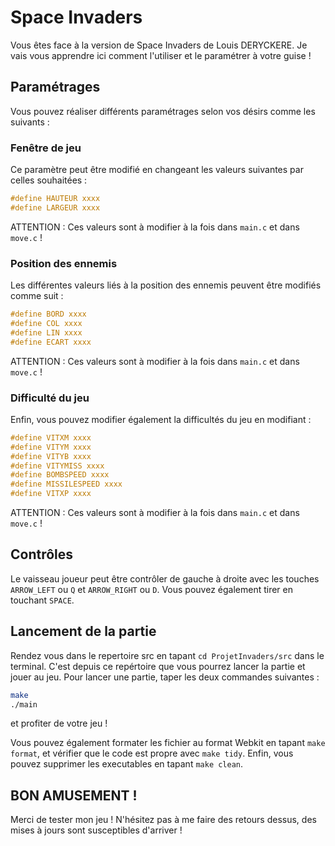 # Space Invaders

Vous êtes face à la version de Space Invaders de Louis DERYCKERE. Je vais vous apprendre ici comment l'utiliser et le paramétrer à votre guise !

## Paramétrages

Vous pouvez réaliser différents paramétrages selon vos désirs comme les suivants :

### Fenêtre de jeu


Ce paramètre peut être modifié en changeant les valeurs suivantes par celles souhaitées :

```c
#define HAUTEUR xxxx
#define LARGEUR xxxx
```

ATTENTION : Ces valeurs sont à modifier à la fois dans `main.c` et dans `move.c` !

### Position des ennemis

Les différentes valeurs liés à la position des ennemis peuvent être modifiés comme suit :

```c
#define BORD xxxx
#define COL xxxx
#define LIN xxxx
#define ECART xxxx
```

ATTENTION : Ces valeurs sont à modifier à la fois dans `main.c` et dans `move.c` !

### Difficulté du jeu

Enfin, vous pouvez modifier également la difficultés du jeu en modifiant :

```c
#define VITXM xxxx
#define VITYM xxxx
#define VITYB xxxx
#define VITYMISS xxxx
#define BOMBSPEED xxxx
#define MISSILESPEED xxxx
#define VITXP xxxx
```

ATTENTION : Ces valeurs sont à modifier à la fois dans `main.c` et dans `move.c` !

## Contrôles

Le vaisseau joueur peut être contrôler de gauche à droite avec les touches `ARROW_LEFT` ou `Q` et `ARROW_RIGHT` ou `D`. Vous pouvez également tirer en touchant `SPACE`.

## Lancement de la partie

Rendez vous dans le repertoire src en tapant `cd ProjetInvaders/src` dans le terminal. C'est depuis ce repértoire que vous pourrez lancer la partie et jouer au jeu. Pour lancer une partie, taper les deux commandes suivantes :

```bash
make
./main
```

et profiter de votre jeu !

Vous pouvez également formater les fichier au format Webkit en tapant `make format`, et vérifier que le code est propre avec `make tidy`. Enfin, vous pouvez supprimer les executables en tapant `make clean`. 

## BON AMUSEMENT !

Merci de tester mon jeu ! N'hésitez pas à me faire des retours dessus, des mises à jours sont susceptibles d'arriver !
